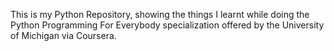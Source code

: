 This is my Python Repository, showing the things I learnt while doing the Python Programming For Everybody specialization offered by the University of Michigan via Coursera.
